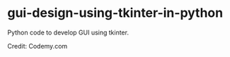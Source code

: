 # gui-design-using-tkinter-in-python

Python code to develop GUI using tkinter. 

Credit: Codemy.com
